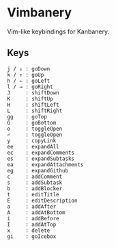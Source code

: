 # Vimbanery

Vim-like keybindings for Kanbanery.

## Keys

    j / ↓ : goDown
    k / ↑ : goUp
    h / ← : goLeft
    l / → : goRight
    J     : shiftDown
    K     : shiftUp
    H     : shiftLeft
    L     : shiftRight
    gg    : goTop
    G     : goBottom
    o     : toggleOpen
    ⏎     : toggleOpen
    y     : copyLink
    ee    : expandAll
    ec    : expandComments
    es    : expandSubtasks
    ea    : expandAttachments
    eg    : expandGithub
    c     : addComment
    s     : addSubtask
    b     : addBlocker
    t     : editTitle
    E     : editDescription
    a     : addAfter
    A     : addAtBottom
    i     : addBefore
    I     : addAtTop
    x     : delete
    gi    : goIcebox
